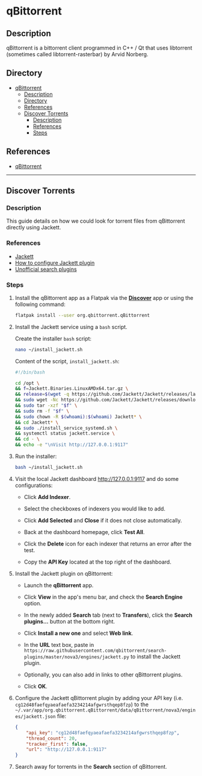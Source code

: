 # qBittorrent

## Description

qBittorrent is a bittorrent client programmed in C++ / Qt that uses libtorrent (sometimes called libtorrent-rasterbar) by Arvid Norberg.

## Directory

- [qBittorrent](#qbittorrent)
  - [Description](#description)
  - [Directory](#directory)
  - [References](#references)
  - [Discover Torrents](#discover-torrents)
    - [Description](#description-1)
    - [References](#references-1)
    - [Steps](#steps)

## References

- [qBittorrent](https://github.com/qbittorrent/qBittorrent)

---

## Discover Torrents

### Description

This guide details on how we could look for torrent files from qBittorrent directly using Jackett.

### References

- [Jackett](https://github.com/Jackett/Jackett)
- [How to configure Jackett plugin](https://github.com/qbittorrent/search-plugins/wiki/How-to-configure-Jackett-plugin)
- [Unofficial search plugins](https://github.com/qbittorrent/search-plugins/wiki/Unofficial-search-plugins)

### Steps

1. Install the qBittorrent app as a Flatpak via the [**Discover**](../topics/plasma-discover.md#software-installation-and-update) app or using the following command:

    ```sh
    flatpak install --user org.qbittorrent.qBittorrent
    ```

2. Install the Jackett service using a `bash` script.

    Create the installer `bash` script:

    ```sh
    nano ~/install_jackett.sh
    ```

    Content of the script, `install_jackett.sh`:

    ```bash
    #!/bin/bash

    cd /opt \
    && f=Jackett.Binaries.LinuxAMDx64.tar.gz \
    && release=$(wget -q https://github.com/Jackett/Jackett/releases/latest -O - | grep "title>Release" | cut -d " " -f 4) \
    && sudo wget -Nc https://github.com/Jackett/Jackett/releases/download/$release/"$f" \
    && sudo tar -xzf "$f" \
    && sudo rm -f "$f" \
    && sudo chown -R $(whoami):$(whoami) Jackett* \
    && cd Jackett* \
    && sudo ./install_service_systemd.sh \
    && systemctl status jackett.service \
    && cd - \
    && echo -e "\nVisit http://127.0.0.1:9117"
    ```

3. Run the installer:

    ```sh
    bash ~/install_jackett.sh
    ```

4. Visit the local Jackett dashboard http://127.0.0.1:9117 and do some configurations:

   - Click **Add Indexer**.

   - Select the checkboxes of indexers you would like to add.

   - Click **Add Selected** and **Close** if it does not close automatically.

   - Back at the dashboard homepage, click **Test All**.

   - Click the **Delete** icon for each indexer that returns an error after the test.

   - Copy the **API Key** located at the top right of the dashboard.

5. Install the Jackett plugin on qBittorrent:

   - Launch the **qBittorrent** app.

   - Click **View** in the app's menu bar, and check the **Search Engine** option.

   - In the newly added **Search** tab (next to **Transfers**), click the **Search plugins...** button at the bottom right.

   - Click **Install a new one** and select **Web link**.

   - In the **URL** text box, paste in `https://raw.githubusercontent.com/qbittorrent/search-plugins/master/nova3/engines/jackett.py` to install the Jackett plugin.

   - Optionally, you can also add in links to other qBittorrent plugins.

   - Click **OK**.

6. Configure the Jackett qBittorrent plugin by adding your API key (i.e. `cg12d48faefqyaeafaefa3234214afgwrsthqep8fzp`) to the `~/.var/app/org.qbittorrent.qBittorrent/data/qBittorrent/nova3/engines/jackett.json` file:

    ```json
    {
        "api_key": "cg12d48faefqyaeafaefa3234214afgwrsthqep8fzp",
        "thread_count": 20,
        "tracker_first": false,
        "url": "http://127.0.0.1:9117"
    }
    ```

7. Search away for torrents in the **Search** section of qBittorrent.
